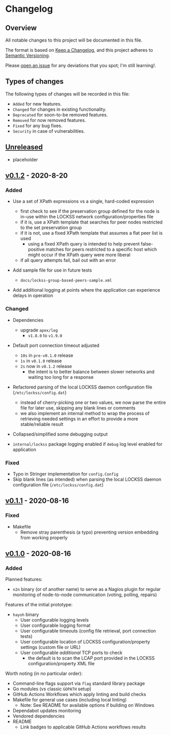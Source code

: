 # Changelog

## Overview

All notable changes to this project will be documented in this file.

The format is based on [Keep a
Changelog](https://keepachangelog.com/en/1.0.0/), and this project adheres to
[Semantic Versioning](https://semver.org/spec/v2.0.0.html).

Please [open an issue](https://github.com/atc0005/go-lockss/issues) for any
deviations that you spot; I'm still learning!.

## Types of changes

The following types of changes will be recorded in this file:

- `Added` for new features.
- `Changed` for changes in existing functionality.
- `Deprecated` for soon-to-be removed features.
- `Removed` for now removed features.
- `Fixed` for any bug fixes.
- `Security` in case of vulnerabilities.

## [Unreleased]

- placeholder

## [v0.1.2] - 2020-8-20

### Added

- Use a set of XPath expressions vs a single, hard-coded expression
  - first check to see if the preservation group defined for the node is
    in-use within the LOCKSS network configuration/properties file
  - if it is, use a XPath template that searches for peer nodes restricted to
    the set preservation group
  - if it is not, use a fixed XPath template that assumes a flat peer list is
    used
    - using a fixed XPath query is intended to help prevent false-positive
      matches for peers restricted to a specific host which might occur if the
      XPath query were more liberal
  - if all query attempts fail, bail out with an error

- Add sample file for use in future tests
  - `docs/lockss-group-based-peers-sample.xml`

- Add additional logging at points where the application can experience delays
  in operation

### Changed

- Dependencies
  - upgrade `apex/log`
    - `v1.8.0` to `v1.9.0`

- Default port connection timeout adjusted
  - `10s` in `pre-v0.1.0` release
  - `1s` in `v0.1.0` release
  - `2s` now in `v0.1.2` release
    - the intent is to better balance between slower networks and waiting too
      long for a response

- Refactored parsing of the local LOCKSS daemon configuration file
  (`/etc/lockss/config.dat`)
  - instead of cherry-picking one or two values, we now parse the entire file
    for later use, skipping any blank lines or comments
  - we also implement an internal method to wrap the process of retrieving
    needed settings in an effort to provide a more stable/reliable result

- Collapsed/simplified some debugging output

- `internal/lockss` package logging enabled if `debug` log level enabled for
  application

### Fixed

- Typo in Stringer implementation for `config.Config`
- Skip blank lines (as intended) when parsing the local LOCKSS daemon
  configuration file (`/etc/lockss/config.dat`)

## [v0.1.1] - 2020-08-16

### Fixed

- Makefile
  - Remove stray parenthesis (a typo) preventing version embedding from
    working properly

## [v0.1.0] - 2020-08-16

### Added

Planned features:

- `n2n` binary (or of another name) to serve as a Nagios plugin for regular
  monitoring of node-to-node communication (voting, polling, repairs)

Features of the initial prototype:

- `hayoh` binary
  - User configurable logging levels
  - User configurable logging format
  - User configurable timeouts (config file retrieval, port connection tests)
  - User configurable location of LOCKSS configuration/property settings
    (custom file or URL)
  - User configurable *additional* TCP ports to check
    - the default is to scan the LCAP port provided in the LOCKSS
      configuration/property XML file

Worth noting (in no particular order):

- Command-line flags support via `flag` standard library package
- Go modules (vs classic `GOPATH` setup)
- GitHub Actions Workflows which apply linting and build checks
- Makefile for general use cases (including local linting)
  - Note: See README for available options if building on Windows
- Dependabot updates monitoring
- Vendored dependencies
- README
  - Link badges to applicable GitHub Actions workflows results

[Unreleased]: https://github.com/atc0005/go-lockss/compare/v0.1.2...HEAD
[v0.1.2]: https://github.com/atc0005/go-lockss/releases/tag/v0.1.2
[v0.1.1]: https://github.com/atc0005/go-lockss/releases/tag/v0.1.1
[v0.1.0]: https://github.com/atc0005/go-lockss/releases/tag/v0.1.0
